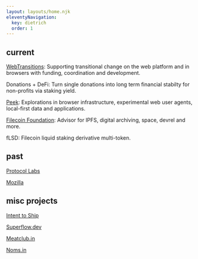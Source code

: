 ```yaml
---
layout: layouts/home.njk
eleventyNavigation:
  key: dietrich
  order: 1
---
```


## current

[WebTransitions](https://webtransitions.org): Supporting transitional change on the web platform and in browsers with funding, coordination and development.

Donations + DeFi: Turn single donations into long term financial stabilty for non-profits via staking yield.

[Peek](https://github.com/autonome/peek): Explorations in browser infrastructure, experimental web user agents, local-first data and applications.

[Filecoin Foundation](https://fil.org): Advisor for IPFS, digital archiving, space, devrel and more.

fLSD: Filecoin liquid staking derivative multi-token.

## past

[Protocol Labs](https://protocol.ai)

[Mozilla](https://mozilla.com)

## misc projects

[Intent to Ship](https://github.com/autonome/intenttoship-bot)

[Superflow.dev](https://superflow.dev)

[Meatclub.in](https://meatclub.in)

[Noms.in](https://noms.in)

